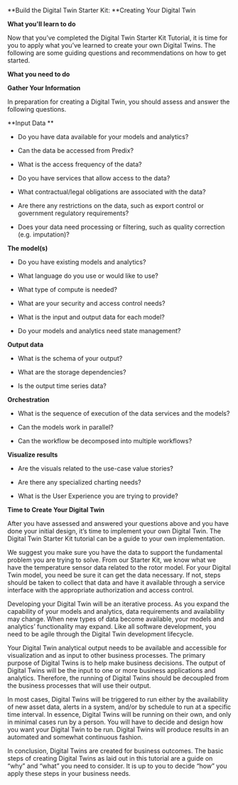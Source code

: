 **Build the Digital Twin Starter Kit: **Creating Your Digital Twin

**What you'll learn to do**

Now that you’ve completed the Digital Twin Starter Kit Tutorial, it is time for you to apply what you’ve learned to create your own Digital Twins. The following are some guiding questions and recommendations on how to get started.

**What you need to do**

**Gather Your Information**

In preparation for creating a Digital Twin, you should assess and answer the following questions.

**Input Data **

-   Do you have data available for your models and analytics?

-   Can the data be accessed from Predix?

-   What is the access frequency of the data?

-   Do you have services that allow access to the data?

-   What contractual/legal obligations are associated with the data?

-   Are there any restrictions on the data, such as export control or government regulatory requirements?

-   Does your data need processing or filtering, such as quality correction (e.g. imputation)?

**The model(s)**

-   Do you have existing models and analytics?

-   What language do you use or would like to use?

-   What type of compute is needed?

-   What are your security and access control needs?

-   What is the input and output data for each model?

-   Do your models and analytics need state management?

**Output data**

-   What is the schema of your output?

-   What are the storage dependencies?

-   Is the output time series data?

**Orchestration**

-   What is the sequence of execution of the data services and the models?

-   Can the models work in parallel?

-   Can the workflow be decomposed into multiple workflows?

**Visualize results**

-   Are the visuals related to the use-case value stories?

-   Are there any specialized charting needs?

-   What is the User Experience you are trying to provide?

**Time to Create Your Digital Twin**

After you have assessed and answered your questions above and you have done your initial design, it’s time to implement your own Digital Twin. The Digital Twin Starter Kit tutorial can be a guide to your own implementation.

We suggest you make sure you have the data to support the fundamental problem you are trying to solve. From our Starter Kit, we know what we have the temperature sensor data related to the rotor model. For your Digital Twin model, you need be sure it can get the data necessary. If not, steps should be taken to collect that data and have it available through a service interface with the appropriate authorization and access control.

Developing your Digital Twin will be an iterative process. As you expand the capability of your models and analytics, data requirements and availability may change. When new types of data become available, your models and analytics’ functionality may expand. Like all software development, you need to be agile through the Digital Twin development lifecycle.

Your Digital Twin analytical output needs to be available and accessible for visualization and as input to other business processes. The primary purpose of Digital Twins is to help make business decisions. The output of Digital Twins will be the input to one or more business applications and analytics. Therefore, the running of Digital Twins should be decoupled from the business processes that will use their output.

In most cases, Digital Twins will be triggered to run either by the availability of new asset data, alerts in a system, and/or by schedule to run at a specific time interval. In essence, Digital Twins will be running on their own, and only in minimal cases run by a person. You will have to decide and design how you want your Digital Twin to be run. Digital Twins will produce results in an automated and somewhat continuous fashion.

In conclusion, Digital Twins are created for business outcomes. The basic steps of creating Digital Twins as laid out in this tutorial are a guide on “why” and “what” you need to consider. It is up to you to decide “how” you apply these steps in your business needs.
